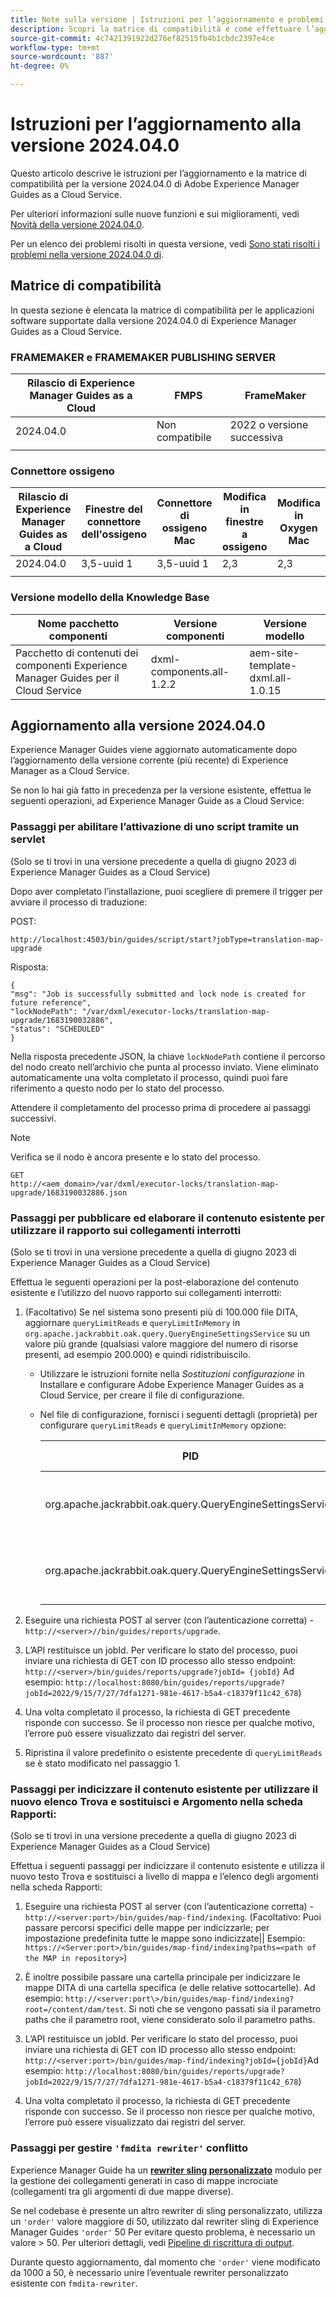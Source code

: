 ```yaml
---
title: Note sulla versione | Istruzioni per l’aggiornamento e problemi risolti in Adobe Experience Manager Guides, versione 2024.04.0
description: Scopri la matrice di compatibilità e come effettuare l’aggiornamento alla versione 2024.04.0 delle guide as a Cloud Service di Adobe Experience Manager.
source-git-commit: 4c7421391922d276ef82515fb4b1cbdc2397e4ce
workflow-type: tm+mt
source-wordcount: '887'
ht-degree: 0%

---
```


# Istruzioni per l’aggiornamento alla versione 2024.04.0

Questo articolo descrive le istruzioni per l’aggiornamento e la matrice di compatibilità per la versione 2024.04.0 di Adobe Experience Manager Guides as a Cloud Service.

Per ulteriori informazioni sulle nuove funzioni e sui miglioramenti, vedi [Novità della versione 2024.04.0](whats-new-2024-04-0.md).

Per un elenco dei problemi risolti in questa versione, vedi [Sono stati risolti i problemi nella versione 2024.04.0 di](fixed-issues-2024-04-0.md).

## Matrice di compatibilità

In questa sezione è elencata la matrice di compatibilità per le applicazioni software supportate dalla versione 2024.04.0 di Experience Manager Guides as a Cloud Service.

### FRAMEMAKER e FRAMEMAKER PUBLISHING SERVER

| Rilascio di Experience Manager Guides as a Cloud | FMPS | FrameMaker |
| --- | --- | --- |
| 2024.04.0 | Non compatibile | 2022 o versione successiva |
| | | |


### Connettore ossigeno

| Rilascio di Experience Manager Guides as a Cloud | Finestre del connettore dell&#39;ossigeno | Connettore di ossigeno Mac | Modifica in finestre a ossigeno | Modifica in Oxygen Mac |
| --- | --- | --- | --- | --- |
| 2024.04.0 | 3,5-uuid 1 | 3,5-uuid 1 | 2,3 | 2,3 |
|  |  |  |  |


### Versione modello della Knowledge Base

| Nome pacchetto componenti | Versione componenti | Versione modello |
|---|---|---|
| Pacchetto di contenuti dei componenti Experience Manager Guides per il Cloud Service | dxml-components.all-1.2.2 | aem-site-template-dxml.all-1.0.15 |

## Aggiornamento alla versione 2024.04.0

Experience Manager Guides viene aggiornato automaticamente dopo l’aggiornamento della versione corrente (più recente) di Experience Manager as a Cloud Service.


Se non lo hai già fatto in precedenza per la versione esistente, effettua le seguenti operazioni, ad Experience Manager Guide as a Cloud Service:

### Passaggi per abilitare l’attivazione di uno script tramite un servlet

(Solo se ti trovi in una versione precedente a quella di giugno 2023 di Experience Manager Guides as a Cloud Service)

Dopo aver completato l’installazione, puoi scegliere di premere il trigger per avviare il processo di traduzione:

POST:

```
http://localhost:4503/bin/guides/script/start?jobType=translation-map-upgrade
```

Risposta:

```
{
"msg": "Job is successfully submitted and lock node is created for future reference",
"lockNodePath": "/var/dxml/executor-locks/translation-map-upgrade/1683190032886",
"status": "SCHEDULED"
}
```

Nella risposta precedente JSON, la chiave `lockNodePath` contiene il percorso del nodo creato nell’archivio che punta al processo inviato. Viene eliminato automaticamente una volta completato il processo, quindi puoi fare riferimento a questo nodo per lo stato del processo.

Attendere il completamento del processo prima di procedere ai passaggi successivi.

>[!NOTE]
>
> Verifica se il nodo è ancora presente e lo stato del processo.

```
GET
http://<aem_domain>/var/dxml/executor-locks/translation-map-upgrade/1683190032886.json
```

### Passaggi per pubblicare ed elaborare il contenuto esistente per utilizzare il rapporto sui collegamenti interrotti

(Solo se ti trovi in una versione precedente a quella di giugno 2023 di Experience Manager Guides as a Cloud Service)

Effettua le seguenti operazioni per la post-elaborazione del contenuto esistente e l’utilizzo del nuovo rapporto sui collegamenti interrotti:

1. (Facoltativo) Se nel sistema sono presenti più di 100.000 file DITA, aggiornare `queryLimitReads` e `queryLimitInMemory` in `org.apache.jackrabbit.oak.query.QueryEngineSettingsService` su un valore più grande (qualsiasi valore maggiore del numero di risorse presenti, ad esempio 200.000) e quindi ridistribuiscilo.

   - Utilizzare le istruzioni fornite nella *Sostituzioni configurazione* in Installare e configurare Adobe Experience Manager Guides as a Cloud Service, per creare il file di configurazione.
   - Nel file di configurazione, fornisci i seguenti dettagli (proprietà) per configurare `queryLimitReads` e `queryLimitInMemory` opzione:

     | PID | Chiave proprietà | Valore proprietà |
     |---|---|---|
     | org.apache.jackrabbit.oak.query.QueryEngineSettingsService | queryLimitReads | Valore: 200000 Valore predefinito: 100000 |
     | org.apache.jackrabbit.oak.query.QueryEngineSettingsService | queryLimitInMemory | Valore: 200000 Valore predefinito: 100000 |

1. Eseguire una richiesta POST al server (con l’autenticazione corretta) - `http://<server>//bin/guides/reports/upgrade`.

1. L’API restituisce un jobId. Per verificare lo stato del processo, puoi inviare una richiesta di GET con ID processo allo stesso endpoint: `http://<server>/bin/guides/reports/upgrade?jobId= {jobId}`
Ad esempio: `http://localhost:8080/bin/guides/reports/upgrade?jobId=2022/9/15/7/27/7dfa1271-981e-4617-b5a4-c18379f11c42_678`)

1. Una volta completato il processo, la richiesta di GET precedente risponde con successo. Se il processo non riesce per qualche motivo, l’errore può essere visualizzato dai registri del server.

1. Ripristina il valore predefinito o esistente precedente di `queryLimitReads` se è stato modificato nel passaggio 1.

### Passaggi per indicizzare il contenuto esistente per utilizzare il nuovo elenco Trova e sostituisci e Argomento nella scheda Rapporti:

(Solo se ti trovi in una versione precedente a quella di giugno 2023 di Experience Manager Guides as a Cloud Service)

Effettua i seguenti passaggi per indicizzare il contenuto esistente e utilizza il nuovo testo Trova e sostituisci a livello di mappa e l’elenco degli argomenti nella scheda Rapporti:

1. Eseguire una richiesta POST al server (con l’autenticazione corretta) - `http://<server:port>/bin/guides/map-find/indexing`. (Facoltativo: Puoi passare percorsi specifici delle mappe per indicizzarle; per impostazione predefinita tutte le mappe sono indicizzate|| Esempio: `https://<Server:port>/bin/guides/map-find/indexing?paths=<path of the MAP in repository>`)

1. È inoltre possibile passare una cartella principale per indicizzare le mappe DITA di una cartella specifica (e delle relative sottocartelle). Ad esempio: `http://<server:port\>/bin/guides/map-find/indexing?root=/content/dam/test`. Si noti che se vengono passati sia il parametro paths che il parametro root, viene considerato solo il parametro paths.

1. L’API restituisce un jobId. Per verificare lo stato del processo, puoi inviare una richiesta di GET con ID processo allo stesso endpoint: `http://<server:port>/bin/guides/map-find/indexing?jobId={jobId}`Ad esempio: `http://localhost:8080/bin/guides/reports/upgrade?jobId=2022/9/15/7/27/7dfa1271-981e-4617-b5a4-c18379f11c42_678`)

1. Una volta completato il processo, la richiesta di GET precedente risponde con successo. Se il processo non riesce per qualche motivo, l’errore può essere visualizzato dai registri del server.

### Passaggi per gestire `'fmdita rewriter'` conflitto

Experience Manager Guide ha un [**rewriter sling personalizzato**](../cs-install-guide/conf-output-generation.md#custom-rewriter) modulo per la gestione dei collegamenti generati in caso di mappe incrociate (collegamenti tra gli argomenti di due mappe diverse).

Se nel codebase è presente un altro rewriter di sling personalizzato, utilizza un `'order'` valore maggiore di 50, utilizzato dal rewriter sling di Experience Manager Guides `'order'` 50 Per evitare questo problema, è necessario un valore > 50. Per ulteriori dettagli, vedi [Pipeline di riscrittura di output](https://sling.apache.org/documentation/bundles/output-rewriting-pipelines-org-apache-sling-rewriter.html).

Durante questo aggiornamento, dal momento che `'order'` viene modificato da 1000 a 50, è necessario unire l’eventuale rewriter personalizzato esistente con `fmdita-rewriter`.

